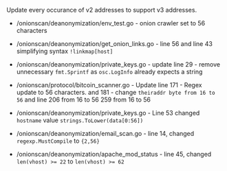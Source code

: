 Update every occurance of v2 addresses to support v3 addresses.

- /onionscan/deanonymization/env_test.go - onion crawler set to 56 characters 

- /onionscan/deanonymization/get_onion_links.go - line 56 and line 43 simplifying syntax `!linkmap[host]`

- /onionscan/deanonymization/private_keys.go - update line 29 - remove unnecessary `fmt.Sprintf` as `osc.LogInfo` already expects a string

- /onionscan/protocol/bitcoin_scanner.go - Update line 171 - Regex update to 56 characters. and 181 - change `theiraddr byte from 16 to 56` and line 206 from 16 to 56 259 from 16 to 56

- /onionscan/deanonymization/private_keys.go - Line 53 changed `hostname` value `strings.ToLower(data[0:56])`

- /onionscan/deanonymization/email_scan.go - line 14, changed `regexp.MustCompile` to `{2,56}` 

- /onionscan/deanonymization/apache_mod_status - line 45, changed `len(vhost) >= 22` to `len(vhost) >= 62`